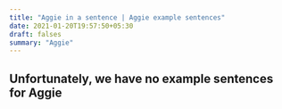 ```yaml
---
title: "Aggie in a sentence | Aggie example sentences"
date: 2021-01-20T19:57:50+05:30
draft: falses
summary: "Aggie"
---
```

## Unfortunately, we have no example sentences for Aggie                 
